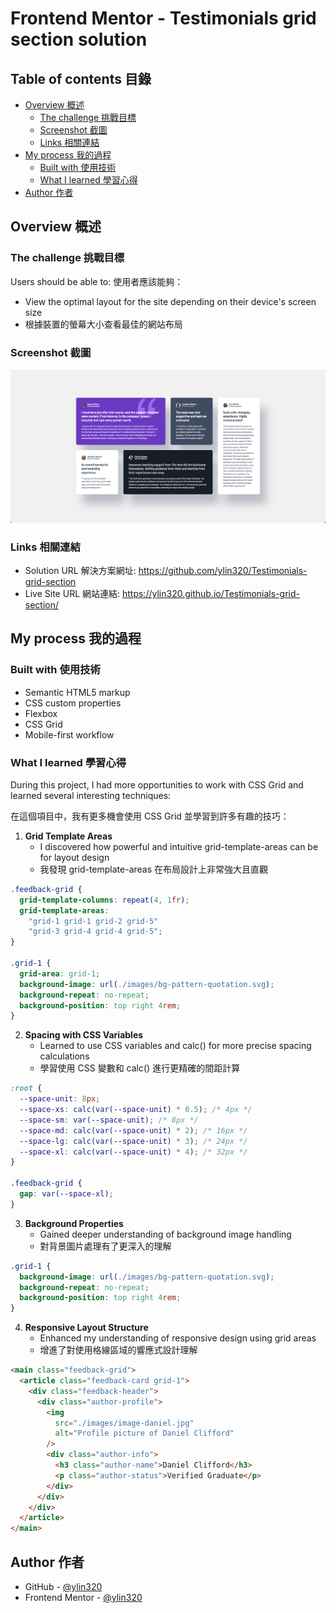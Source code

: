 # Frontend Mentor - Testimonials grid section solution

## Table of contents 目錄

- [Overview 概述](#overview-概述)
  - [The challenge 挑戰目標](#the-challenge-挑戰目標)
  - [Screenshot 截圖](#screenshot-截圖)
  - [Links 相關連結](#links-相關連結)
- [My process 我的過程](#my-process-我的過程)
  - [Built with 使用技術](#built-with-使用技術)
  - [What I learned 學習心得](#what-i-learned-學習心得)
- [Author 作者](#author-作者)

## Overview 概述

### The challenge 挑戰目標

Users should be able to:
使用者應該能夠：

- View the optimal layout for the site depending on their device's screen size
- 根據裝置的螢幕大小查看最佳的網站布局

### Screenshot 截圖

![](./design/screenshot.jpg)

### Links 相關連結

- Solution URL 解決方案網址: https://github.com/ylin320/Testimonials-grid-section
- Live Site URL 網站連結: https://ylin320.github.io/Testimonials-grid-section/

## My process 我的過程

### Built with 使用技術

- Semantic HTML5 markup
- CSS custom properties
- Flexbox
- CSS Grid
- Mobile-first workflow

### What I learned 學習心得

During this project, I had more opportunities to work with CSS Grid and learned several interesting techniques:

在這個項目中，我有更多機會使用 CSS Grid 並學習到許多有趣的技巧：

1. **Grid Template Areas**
   - I discovered how powerful and intuitive grid-template-areas can be for layout design
   - 我發現 grid-template-areas 在布局設計上非常強大且直觀

```css
.feedback-grid {
  grid-template-columns: repeat(4, 1fr);
  grid-template-areas:
    "grid-1 grid-1 grid-2 grid-5"
    "grid-3 grid-4 grid-4 grid-5";
}

.grid-1 {
  grid-area: grid-1;
  background-image: url(./images/bg-pattern-quotation.svg);
  background-repeat: no-repeat;
  background-position: top right 4rem;
}
```

2. **Spacing with CSS Variables**
   - Learned to use CSS variables and calc() for more precise spacing calculations
   - 學習使用 CSS 變數和 calc() 進行更精確的間距計算

```css
:root {
  --space-unit: 8px;
  --space-xs: calc(var(--space-unit) * 0.5); /* 4px */
  --space-sm: var(--space-unit); /* 8px */
  --space-md: calc(var(--space-unit) * 2); /* 16px */
  --space-lg: calc(var(--space-unit) * 3); /* 24px */
  --space-xl: calc(var(--space-unit) * 4); /* 32px */
}

.feedback-grid {
  gap: var(--space-xl);
}
```

3. **Background Properties**
   - Gained deeper understanding of background image handling
   - 對背景圖片處理有了更深入的理解

```css
.grid-1 {
  background-image: url(./images/bg-pattern-quotation.svg);
  background-repeat: no-repeat;
  background-position: top right 4rem;
}
```

4. **Responsive Layout Structure**
   - Enhanced my understanding of responsive design using grid areas
   - 增進了對使用格線區域的響應式設計理解

```html
<main class="feedback-grid">
  <article class="feedback-card grid-1">
    <div class="feedback-header">
      <div class="author-profile">
        <img
          src="./images/image-daniel.jpg"
          alt="Profile picture of Daniel Clifford"
        />
        <div class="author-info">
          <h3 class="author-name">Daniel Clifford</h3>
          <p class="author-status">Verified Graduate</p>
        </div>
      </div>
    </div>
  </article>
</main>
```

## Author 作者

- GitHub - [@ylin320](https://github.com/ylin320)
- Frontend Mentor - [@ylin320](https://www.frontendmentor.io/profile/ylin320)
